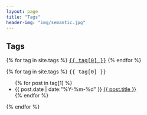 ```yaml
---
layout: page
title: "Tags"
header-img: "img/semantic.jpg"  
---
```


## Tags

<div id='tag_cloud' class='tag_cloud'>
{% for tag in site.tags %}
<span class="label label-info" style="font-family: Consolas, monaco, monospace;"><a href="#{{ tag[0] }}" title="{{ tag[0] }}" rel="{{ tag[1].size }}">{{ tag[0] }}</a></span>
{% endfor %}
</div>

{% for tag in site.tags %}
  <span class="listing-seperator tag_cloud" style="font-family: Consolas, monaco, monospace;" id="{{ tag[0] }}">{{ tag[0] }}</span>
  <ul class="listing">
  {% for post in tag[1] %}
    <li class="listing-item">
      <time datetime="{{ post.date | date:"%Y-%m-%d" }}">{{ post.date | date:"%Y-%m-%d" }}</time>
      <a href="{{ post.url }}" title="{{ post.title }}">{{ post.title }}</a>
    </li>
  {% endfor %}
  </ul>
{% endfor %}

<script src="/media/js/jquery.tagcloud.js" type="text/javascript" charset="utf-8"></script> 
<script language="javascript">
$.fn.tagcloud.defaults = {
    size: {start: 1, end: 1, unit: 'em'},
      color: {start: '#f8e0e6', end: '#ff3333'}
};

$(function () {
    $('#tag_cloud a').tagcloud();
});
</script>
